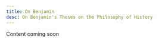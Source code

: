 ```yaml
---
title: On Benjamin 
desc: On Benjamin's Theses on the Philosophy of History
---
```


Content coming soon